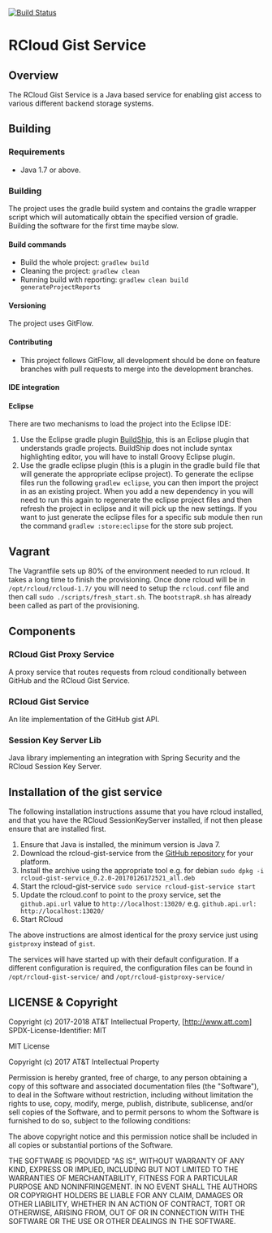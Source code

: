 [![Build Status](https://travis-ci.org/MangoTheCat/rcloud-gist-services.svg?branch=master)](https://travis-ci.org/MangoTheCat/rcloud-gist-services)

# RCloud Gist Service

## Overview

The RCloud Gist Service is a Java based service for enabling gist access to various different backend storage systems.

## Building
### Requirements
* Java 1.7 or above.

### Building
The project uses the gradle build system and contains the gradle wrapper script
which will automatically obtain the specified version of gradle. Building the
software for the first time maybe slow.

#### Build commands
* Build the whole project: `gradlew build`
* Cleaning the project: `gradlew clean`
* Running build with reporting: `gradlew clean build generateProjectReports`

#### Versioning
The project uses GitFlow.

#### Contributing
* This project follows GitFlow, all development should be done on feature branches with pull requests to merge into the development branches.

#### IDE integration
#### Eclipse
There are two mechanisms to load the project into the Eclipse IDE:
1. Use the Eclipse gradle plugin [BuildShip](https://github.com/eclipse/buildship), this is an Eclipse plugin that understands gradle projects. BuildShip does not include syntax highlighting editor, you will have to install Groovy Eclipse plugin.
2. Use the gradle eclipse plugin (this is a plugin in the gradle build file that will generate the appropriate eclipse project). To generate the eclipse files run the following `gradlew eclipse`, you can then import the project in as an existing project. When you add a new dependency in you will need to run this again to regenerate the eclipse project files and then refresh the project in eclipse and it will pick up the new settings. If you want to just generate the eclipse files for a specific sub module then run the command `gradlew :store:eclipse` for the store sub project.


## Vagrant
The Vagrantfile sets up 80% of the environment needed to run rcloud. It takes a long time to finish the provisioning. Once done rcloud will be in `/opt/rcloud/rcloud-1.7/` you will need to setup the `rcloud.conf` file and then call `sudo ./scripts/fresh_start.sh`. The `bootstrapR.sh` has already been called as part of the provisioning.

## Components
### RCloud Gist Proxy Service
A proxy service that routes requests from rcloud conditionally between GitHub
and the RCloud Gist Service.

### RCloud Gist Service
An lite implementation of the GitHub gist API.

### Session Key Server Lib
Java library implementing an integration with Spring Security and the RCloud
Session Key Server.

## Installation of the gist service
The following installation instructions assume that you have rcloud installed,
and that you have the RCloud SessionKeyServer installed, if not then please
ensure that are installed first.

1. Ensure that Java is installed, the minimum version is Java 7.
1. Download the rcloud-gist-service from the [GitHub repository](https://github.com/MangoTheCat/rcloud-gist-services/releases) for your platform.
1. Install the archive using the appropriate tool e.g. for debian `sudo dpkg -i rcloud-gist-service_0.2.0-20170126172521_all.deb`
1. Start the rcloud-gist-service `sudo service rcloud-gist-service start`
1. Update the rcloud.conf to point to the proxy service, set the `github.api.url` value to `http://localhost:13020/` e.g. `github.api.url: http://localhost:13020/`
1. Start RCloud

The above instructions are almost identical for the proxy service just using `gistproxy` instead of `gist`.

The services will have started up with their default configuration. If a different configuration is required, the configuration files can be found in `/opt/rcloud-gist-service/` and `/opt/rcloud-gistproxy-service/`

## LICENSE & Copyright

Copyright (c) 2017-2018 AT&T Intellectual Property, [http://www.att.com]
SPDX-License-Identifier:   MIT

MIT License

Copyright (c) 2017 AT&T Intellectual Property

Permission is hereby granted, free of charge, to any person obtaining a copy
of this software and associated documentation files (the "Software"), to deal
in the Software without restriction, including without limitation the rights
to use, copy, modify, merge, publish, distribute, sublicense, and/or sell
copies of the Software, and to permit persons to whom the Software is
furnished to do so, subject to the following conditions:

The above copyright notice and this permission notice shall be included in
all copies or substantial portions of the Software.

THE SOFTWARE IS PROVIDED "AS IS", WITHOUT WARRANTY OF ANY KIND, EXPRESS OR
IMPLIED, INCLUDING BUT NOT LIMITED TO THE WARRANTIES OF MERCHANTABILITY,
FITNESS FOR A PARTICULAR PURPOSE AND NONINFRINGEMENT. IN NO EVENT SHALL THE
AUTHORS OR COPYRIGHT HOLDERS BE LIABLE FOR ANY CLAIM, DAMAGES OR OTHER
LIABILITY, WHETHER IN AN ACTION OF CONTRACT, TORT OR OTHERWISE, ARISING FROM,
OUT OF OR IN CONNECTION WITH THE SOFTWARE OR THE USE OR OTHER DEALINGS IN
THE SOFTWARE.


